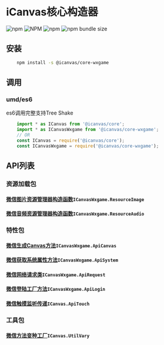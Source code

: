 # **iCanvas核心构造器**
![npm](https://img.shields.io/npm/dm/@icanvas/core-wxgame) ![NPM](https://img.shields.io/npm/l/@icanvas/core-wxgame) ![npm](https://img.shields.io/npm/v/@icanvas/core-wxgame) ![npm bundle size](https://img.shields.io/bundlephobia/min/@icanvas/core-wxgame)
## 安装
```bash
    npm install -s @icanvas/core-wxgame
```
## 调用
### umd/es6
es6调用完整支持Tree Shake
```javascript
    import * as ICanvas from '@icanvas/core';
    import * as ICanvasWxgame from '@icanvas/core-wxgame';
    // OR
    const ICanvas = require('@icanvas/core');
    const ICanvasWxgame = require('@icanvas/core-wxgame');
```

## API列表

### 资源加载包
#### [微信图片资源管理器构造函数](src/resources/lib/image.js#L25)`ICanvasWxgame.ResourceImage`
#### [微信音频资源管理器构造函数](src/resources/lib/audio.js#L70)`ICanvasWxgame.ResourceAudio`

### 特性包
#### [微信生成Canvas方法](src/apis/wxgame/canvas.js)`ICanvasWxgame.ApiCanvas`
#### [微信获取系统属性方法](src/apis/wxgame/system.js)`ICanvasWxgame.ApiSystem`
#### [微信网络请求类](src/apis/wxgame/request.js)`ICanvasWxgame.ApiRequest`
#### [微信登陆工厂方法](src/apis/wxgame/login.js)`ICanvasWxgame.ApiLogin`
#### [微信触摸监听传递](src/utils/index.js)`ICanvas.ApiTouch`

### 工具包
#### [微信方法变种工厂](src/utils/index.js)`ICanvas.UtilVary`
